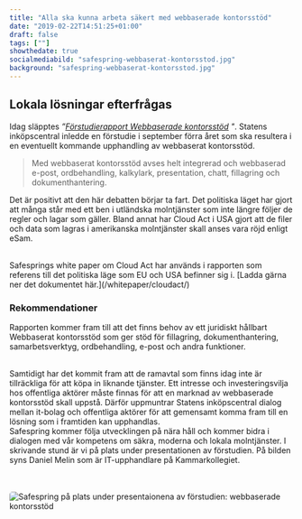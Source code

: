 ```yaml
---
title: "Alla ska kunna arbeta säkert med webbaserade kontorsstöd"
date: "2019-02-22T14:51:25+01:00"
draft: false
tags: [""]
showthedate: true
socialmediabild: "safespring-webbaserat-kontorsstod.jpg"
background: "safespring-webbaserat-kontorsstod.jpg"
---
```


## Lokala lösningar efterfrågas
Idag släpptes *”[Förstudierapport Webbaserade kontorsstöd](https://www.avropa.se/globalassets/forstudierapporter-vt--it/forstudierapport-webbaserat-kontorsstod2.pdf?_t_id=1B2M2Y8AsgTpgAmY7PhCfg%3d%3d&_t_q=%22forstudierapport-webbaserat-kontorsstod%22&_t_tags=language%3asv%2csiteid%3a95d515a5-23ca-47bf-87a9-07b10d8ac360&_t_ip=109.238.132.56&_t_hit.id=Avropa_Core_Models_Media_GenericMedia/_ba5d22e5-3a3a-4719-a772-ee0e89e9f617&_t_hit.pos=1) "*. Statens inköpscentral inledde en förstudie i september förra året som ska resultera i en eventuellt kommande upphandling av webbaserat kontorsstöd.

>Med webbaserat kontorsstöd avses helt integrerad och webbaserad e-post, ordbehandling, kalkylark, presentation, chatt, fillagring och dokumenthantering.

Det är positivt att den här debatten börjar ta fart. Det politiska läget har gjort att många står med ett ben i utländska molntjänster som inte längre följer de regler och lagar som gäller. Bland annat har Cloud Act i USA gjort att de filer och data som lagras i amerikanska molntjänster skall anses vara röjd enligt eSam.

<br>
Safesprings white paper om Cloud Act har används i rapporten som referens till det politiska läge som EU och USA befinner sig i. [Ladda gärna ner det dokumentet här.](/whitepaper/cloudact/)

### Rekommendationer
Rapporten kommer fram till att det finns behov av ett juridiskt hållbart Webbaserat kontorsstöd som ger stöd för fillagring, dokumenthantering, samarbetsverktyg, ordbehandling, e-post och andra funktioner.

<br>
Samtidigt har det kommit fram att de ramavtal som finns idag inte är tillräckliga för att köpa in liknande tjänster. Ett intresse och investeringsvilja hos offentliga aktörer måste finnas för att en marknad av webbaserade kontorsstöd skall uppstå. Därför uppmuntrar Statens inköpscentral dialog mellan it-bolag och offentliga aktörer för att gemensamt komma fram till en lösning som i framtiden kan upphandlas.

<br>
Safespring kommer följa utvecklingen på nära håll och kommer bidra i dialogen med vår kompetens om säkra, moderna och lokala molntjänster. I skrivande stund är vi på plats under presentationen av förstudien. På bilden syns Daniel Melin som är IT-upphandlare på Kammarkollegiet.

<br><br>
<img alt="Safespring på plats under presentaionena av förstudien: webbaserade kontorsstöd" src="/blogg/images/safespring-webbaserat-kontorsstod.jpg" style="border-radius:5px;">
